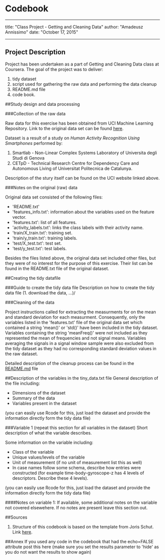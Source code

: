 # Codebook

---

title: "Class Project - Getting and Cleaning Data"
author: "Amadeusz Annissimo"
date: "October 17, 2015"

---

## Project Description

Project has been undertaken as a part of Getting and Cleaning Data class at Coursera. The goal of the project was to deliver:

1. tidy dataset
2. script used for gathering the raw data and performing the data cleanup
3. README.md file
4. code book. 

##Study design and data processing

###Collection of the raw data

Raw data for this exercise has been obtained from UCI Machine Learning Repository. Link to the original data set can be found [here](http://archive.ics.uci.edu/ml/datasets/Human+Activity+Recognition+Using+Smartphones).

Dataset is a result of a study on *Human Activity Recognition Using Smartphones* performed by:
1. Smartlab - Non-Linear Complex Systems Laboratory of Universita degli Studi di Genova 
2. CETpD - Technical Research Centre for Dependency Care and Autonomous Living of Universitat Politecnica de Catalunya. 

Description of the stury itself can be found on the UCI website linked above.

###Notes on the original (raw) data 

Original data set consisted of the following files:

- 'README.txt'
- 'features_info.txt': information about the variables used on the feature vector.
- 'features.txt': list of all features.
- 'activity_labels.txt': links the class labels with their activity name.
- 'train/X_train.txt': training set.
- 'train/y_train.txt': training labels.
- 'test/X_test.txt': test set.
- 'test/y_test.txt': test labels.

Besides the files listed above, the original data set included other files, but they were of no interest for the purpose of this exercise.
Their list can be found in the README.txt file of the original dataset.

##Creating the tidy datafile

###Guide to create the tidy data file
Description on how to create the tidy data file (1. download the data, ...)/

###Cleaning of the data

Project instructions called for extracting the measurments for on the mean and standard deviation for each measurment. 
Consequently, only the variables listed in the 'features.txt' file of the original data set which contained a string 'mean()' or 'std()' have been included in the tidy dataset. Variables containing the string 'meanFreq()' were not included as they represented the mean of frequencies and not signal means. Variables averaging the signals in a signal window sample were also excluded from the tidy dataset as they had no corresponding standard deviation values in the raw dataset.

Detailed description of the cleanup process can be found in the [README.md](README.md) file

##Description of the variables in the tiny_data.txt file
General description of the file including:
 - Dimensions of the dataset
 - Summary of the data
 - Variables present in the dataset

(you can easily use Rcode for this, just load the dataset and provide the information directly form the tidy data file)

###Variable 1 (repeat this section for all variables in the dataset)
Short description of what the variable describes.

Some information on the variable including:
 - Class of the variable
 - Unique values/levels of the variable
 - Unit of measurement (if no unit of measurement list this as well)
 - In case names follow some schema, describe how entries were constructed (for example time-body-gyroscope-z has 4 levels of descriptors. Describe these 4 levels). 

(you can easily use Rcode for this, just load the dataset and provide the information directly form the tidy data file)

####Notes on variable 1:
If available, some additional notes on the variable not covered elsewehere. If no notes are present leave this section out.

##Sources

1. Structure of this codebook is based on the template from Joris Schut. Link [here](https://gist.github.com/JorisSchut/dbc1fc0402f28cad9b41#file-gistfile1-rmd).

##Annex
If you used any code in the codebook that had the echo=FALSE attribute post this here (make sure you set the results parameter to 'hide' as you do not want the results to show again)
